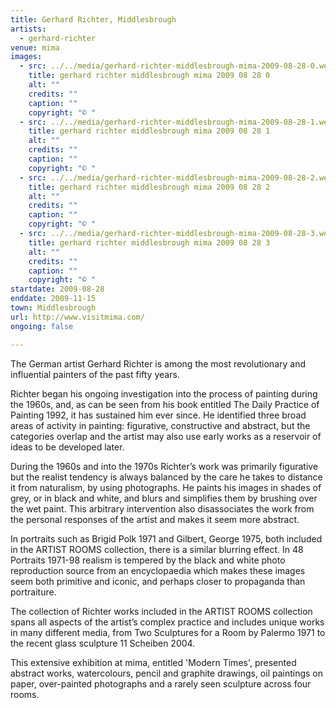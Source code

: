 ```yaml
---
title: Gerhard Richter, Middlesbrough
artists:
  - gerhard-richter
venue: mima
images:
  - src: ../../media/gerhard-richter-middlesbrough-mima-2009-08-28-0.webp
    title: gerhard richter middlesbrough mima 2009 08 28 0
    alt: ""
    credits: ""
    caption: ""
    copyright: "© "
  - src: ../../media/gerhard-richter-middlesbrough-mima-2009-08-28-1.webp
    title: gerhard richter middlesbrough mima 2009 08 28 1
    alt: ""
    credits: ""
    caption: ""
    copyright: "© "
  - src: ../../media/gerhard-richter-middlesbrough-mima-2009-08-28-2.webp
    title: gerhard richter middlesbrough mima 2009 08 28 2
    alt: ""
    credits: ""
    caption: ""
    copyright: "© "
  - src: ../../media/gerhard-richter-middlesbrough-mima-2009-08-28-3.webp
    title: gerhard richter middlesbrough mima 2009 08 28 3
    alt: ""
    credits: ""
    caption: ""
    copyright: "© "
startdate: 2009-08-28
enddate: 2009-11-15
town: Middlesbrough
url: http://www.visitmima.com/
ongoing: false

---
```


The German artist Gerhard Richter is among the most revolutionary and influential painters of the past fifty years.

Richter began his ongoing investigation into the process of painting during the 1960s, and, as can be seen from his book entitled The Daily Practice of Painting 1992, it has sustained him ever since. He identified three broad areas of activity in painting: figurative, constructive and abstract, but the categories overlap and the artist may also use early works as a reservoir of ideas to be developed later.

During the 1960s and into the 1970s Richter’s work was primarily figurative but the realist tendency is always balanced by the care he takes to distance it from naturalism, by using photographs. He paints his images in shades of grey, or in black and white, and blurs and simplifies them by brushing over the wet paint. This arbitrary intervention also disassociates the work from the personal responses of the artist and makes it seem more abstract.

In portraits such as Brigid Polk 1971 and Gilbert, George 1975, both included in the ARTIST ROOMS collection, there is a similar blurring effect. In 48 Portraits 1971-98 realism is tempered by the black and white photo reproduction source from an encyclopaedia which makes these images seem both primitive and iconic, and perhaps closer to propaganda than portraiture.

The collection of Richter works included in the ARTIST ROOMS collection spans all aspects of the artist’s complex practice and includes unique works in many different media, from Two Sculptures for a Room by Palermo 1971 to the recent glass sculpture 11 Scheiben 2004.

This extensive exhibition at mima, entitled 'Modern Times', presented abstract works, watercolours, pencil and graphite drawings, oil paintings on paper, over-painted photographs and a rarely seen sculpture across four rooms.